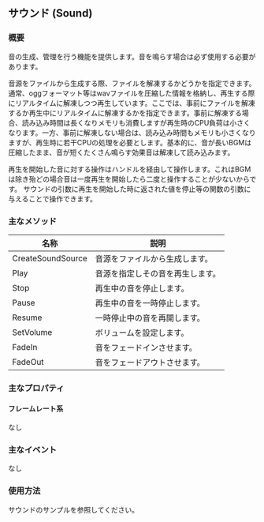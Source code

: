 ﻿## サウンド (Sound)

### 概要

音の生成、管理を行う機能を提供します。音を鳴らす場合は必ず使用する必要があります。

音源をファイルから生成する際、ファイルを解凍するかどうかを指定できます。通常、oggフォーマット等はwavファイルを圧縮した情報を格納し、再生する際にリアルタイムに解凍しつつ再生しています。ここでは、事前にファイルを解凍するか再生中にリアルタイムに解凍するかを指定できます。事前に解凍する場合、読み込み時間は長くなりメモリも消費しますが再生時のCPU負荷は小さくなります。一方、事前に解凍しない場合は、読み込み時間もメモリも小さくなりますが、再生時に若干CPUの処理を必要とします。基本的に、音が長いBGMは圧縮したまま、音が短くたくさん鳴らす効果音は解凍して読み込みます。

再生を開始した音に対する操作はハンドルを経由して操作します。これはBGMは除き殆どの場合音は一度再生を開始したら二度と操作することが少ないからです。
サウンドの引数に再生を開始した時に返された値を停止等の関数の引数に与えることで操作できます。

### 主なメソッド

| 名称 | 説明 |
|---|---|
| CreateSoundSource | 音源をファイルから生成します。 |
| Play | 音源を指定しその音を再生します。 |
| Stop | 再生中の音を停止します。 |
| Pause | 再生中の音を一時停止します。 |
| Resume | 一時停止中の音を再開します。 |
| SetVolume | ボリュームを設定します。 |
| FadeIn | 音をフェードインさせます。 |
| FadeOut | 音をフェードアウトさせます。 |

### 主なプロパティ

#### フレームレート系

なし

### 主なイベント

なし

### 使用方法

サウンドのサンプルを参照してください。

